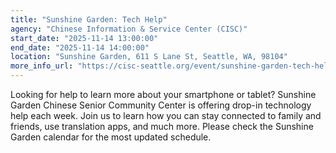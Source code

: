 ```yaml
---
title: "Sunshine Garden: Tech Help"
agency: "Chinese Information & Service Center (CISC)"
start_date: "2025-11-14 13:00:00"
end_date: "2025-11-14 14:00:00"
location: "Sunshine Garden, 611 S Lane St, Seattle, WA, 98104"
more_info_url: "https://cisc-seattle.org/event/sunshine-garden-tech-help-4/2025-11-14/"
---
```

Looking for help to learn more about your smartphone or tablet? Sunshine Garden Chinese Senior Community Center is offering drop-in technology help each week. Join us to learn how you can stay connected to family and friends, use translation apps, and much more. 
Please check the Sunshine Garden calendar for the most updated schedule. 
 
